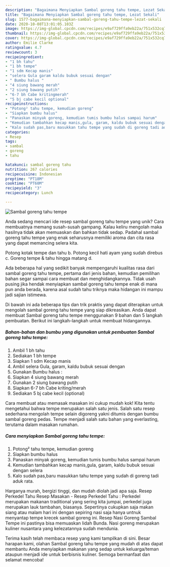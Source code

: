 ```yaml
---
description: "Bagaimana Menyiapkan Sambal goreng tahu tempe, Lezat Sekali"
title: "Bagaimana Menyiapkan Sambal goreng tahu tempe, Lezat Sekali"
slug: 1577-bagaimana-menyiapkan-sambal-goreng-tahu-tempe-lezat-sekali
date: 2020-10-08T13:01:05.103Z
image: https://img-global.cpcdn.com/recipes/e9af729ffa9eb22a/751x532cq70/sambal-goreng-tahu-tempe-foto-resep-utama.jpg
thumbnail: https://img-global.cpcdn.com/recipes/e9af729ffa9eb22a/751x532cq70/sambal-goreng-tahu-tempe-foto-resep-utama.jpg
cover: https://img-global.cpcdn.com/recipes/e9af729ffa9eb22a/751x532cq70/sambal-goreng-tahu-tempe-foto-resep-utama.jpg
author: Emilie Clarke
ratingvalue: 4.7
reviewcount: 3
recipeingredient:
- "1 bh tahu"
- "1 bh tempe"
- "1 sdm Kecap manis"
- "selera Gula garam kaldu bubuk sesuai dengan"
- " Bumbu halus "
- "4 siung bawang merah"
- "2 siung bawang putih"
- "6-7 bh Cabe kritingmerah"
- "5 bj cabe kecil optional"
recipeinstructions:
- "Potong² tahu tempe, kemudian goreng"
- "Siapkan bumbu halus"
- "Panaskan minyak goreng, kemudian tumis bumbu halus sampai harum"
- "Kemudian tambahkan kecap manis,gula, garam, kaldu bubuk sesuai dengan selera"
- "Kalo sudah pas,baru masukkan tahu tempe yang sudah di goreng tadi aduk rata."
categories:
- Resep
tags:
- sambal
- goreng
- tahu

katakunci: sambal goreng tahu 
nutrition: 267 calories
recipecuisine: Indonesian
preptime: "PT18M"
cooktime: "PT60M"
recipeyield: "3"
recipecategory: Lunch

---
```



![Sambal goreng tahu tempe](https://img-global.cpcdn.com/recipes/e9af729ffa9eb22a/751x532cq70/sambal-goreng-tahu-tempe-foto-resep-utama.jpg)

Anda sedang mencari ide resep sambal goreng tahu tempe yang unik? Cara membuatnya memang susah-susah gampang. Kalau keliru mengolah maka hasilnya tidak akan memuaskan dan bahkan tidak sedap. Padahal sambal goreng tahu tempe yang enak seharusnya memiliki aroma dan cita rasa yang dapat memancing selera kita.

Potong kotak tempe dan tahu b. Potong kecil hati ayam yang sudah direbus c. Goreng tempe &amp; tahu hingga matang d.

Ada beberapa hal yang sedikit banyak mempengaruhi kualitas rasa dari sambal goreng tahu tempe, pertama dari jenis bahan, kemudian pemilihan bahan segar sampai cara membuat dan menghidangkannya. Tidak usah pusing jika hendak menyiapkan sambal goreng tahu tempe enak di mana pun anda berada, karena asal sudah tahu triknya maka hidangan ini mampu jadi sajian istimewa.


Di bawah ini ada beberapa tips dan trik praktis yang dapat diterapkan untuk mengolah sambal goreng tahu tempe yang siap dikreasikan. Anda dapat membuat Sambal goreng tahu tempe menggunakan 9 bahan dan 5 langkah pembuatan. Berikut ini langkah-langkah untuk membuat hidangannya.

<!--inarticleads1-->

##### Bahan-bahan dan bumbu yang digunakan untuk pembuatan Sambal goreng tahu tempe:

1. Ambil 1 bh tahu
1. Sediakan 1 bh tempe
1. Siapkan 1 sdm Kecap manis
1. Ambil selera Gula, garam, kaldu bubuk sesuai dengan
1. Gunakan  Bumbu halus :
1. Siapkan 4 siung bawang merah
1. Gunakan 2 siung bawang putih
1. Siapkan 6-7 bh Cabe kriting/merah
1. Sediakan 5 bj cabe kecil (optional)


Cara membuat atau memasak masakan ini cukup mudah kok! Kita tentu mengetahui bahwa tempe merupakan salah satu jenis. Salah satu resep sederhana mengolah tempe selain digoreng yakni ditumis dengan bumbu sambal goreng pedas. Tempe menjadi salah satu bahan yang everlasting, terutama dalam masakan rumahan. 

<!--inarticleads2-->

##### Cara menyiapkan Sambal goreng tahu tempe:

1. Potong² tahu tempe, kemudian goreng
1. Siapkan bumbu halus
1. Panaskan minyak goreng, kemudian tumis bumbu halus sampai harum
1. Kemudian tambahkan kecap manis,gula, garam, kaldu bubuk sesuai dengan selera
1. Kalo sudah pas,baru masukkan tahu tempe yang sudah di goreng tadi aduk rata.


Harganya murah, bergizi tinggi, dan mudah diolah jadi apa saja. Resep Perkedel Tahu Resep Masakan - Resep Perkedel Tahu : Perkedel merupakan makanan traditional yang sering kita jumpai, perkedel juga merupakan lauk tambahan, biasanya. Sepertinya cukupkan saja makan siang atau malam hari ini dengan sepiring nasi saja hanya untnuk menyantap tempe krecek sambal goreng ini. Resep Nasi Goreng Sambal Tempe ini pastinya bisa memuaskan lidah Bunda. Nasi goreng merupakan kuliner nusantara yang kelezatannya sudah mendunia. 

Terima kasih telah membaca resep yang kami tampilkan di sini. Besar harapan kami, olahan Sambal goreng tahu tempe yang mudah di atas dapat membantu Anda menyiapkan makanan yang sedap untuk keluarga/teman ataupun menjadi ide untuk berbisnis kuliner. Semoga bermanfaat dan selamat mencoba!
